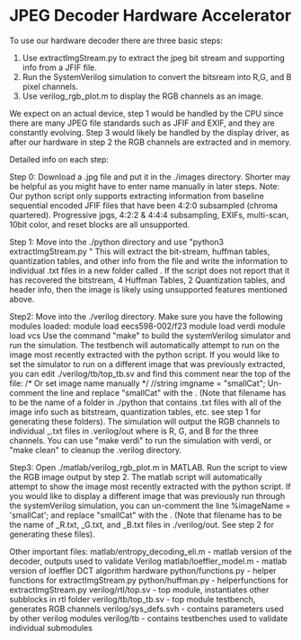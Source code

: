# JPEG Decoder Hardware Accelerator

To use our hardware decoder there are three basic steps:
1. Use extractImgStream.py to extract the jpeg bit stream and supporting info from a JFIF file.
2. Run the SystemVerilog simulation to convert the bitsream into R,G, and B pixel channels.
3. Use verilog_rgb_plot.m to display the RGB channels as an image.

We expect on an actual device, step 1 would be handled by the CPU since there are many JPEG file 
standards such as JFIF and EXIF, and they are constantly evolving. Step 3 would likely be handled 
by the display driver, as after our hardware in step 2 the RGB channels are extracted and in memory.


Detailed info on each step:

Step 0: Download a <filename>.jpg file and put it in the ./images directory. Shorter may be helpful 
as you might have to enter name manually in later steps. Note: Our python script only supports 
extracting information from baseline sequential encoded JFIF files that have been 
4:2:0 subsampled (chroma quartered). Progressive jpgs, 4:2:2 & 4:4:4 subsampling, EXIFs, multi-scan,
10bit color, and reset blocks are all unsupported.

Step 1: Move into the ./python directory and use "python3 extractImgStream.py <filename>"
This will extract the bit-stream, huffman tables, quantization tables, and other info from the file
and write the information to individual .txt files in a new folder called <filename>. If the script
does not report that it has recovered the bitstream, 4 Huffman Tables, 2 Quantization tables, and 
header info, then the image is likely using unsupported features mentioned above.

Step2: Move into the ./verilog directory. Make sure you have the following modules loaded:
   module load eecs598-002/f23
   module load verdi
   module load vcs
Use the command "make" to build the systemVerilog simulator and run the simulation. The testbench
will automatically attempt to run on the image most recently extracted with the python script. If you
would like to set the simulator to run on a different image that was previously extracted, you can 
edit ./verilog/tb/top_tb.sv and find this comment near the top of the file:
   /* Or set image name manually */
   //string imgname = "smallCat";
Un-comment the line and replace "smallCat" with the <filename>. (Note that filename has to be the name 
of a folder in ./python that contains .txt files with all of the image info such as bitstream, 
quantization tables, etc. see step 1 for generating these folders).
The simulation will output the RGB channels to individual <filename>_<ch>.txt files in .verilog/out where
<ch> is R, G, and B for the three channels. 
You can use "make verdi" to run the simulation with verdi, or "make clean" to cleanup the .verilog directory.

Step3: Open ./matlab/verilog_rgb_plot.m in MATLAB. Run the script to view the RGB image output by step 2.
The matlab script will automatically attempt to show the image most recently extracted with the python
script. If you would like to display a different image that was previously run through the systemVerilog
simulation, you can un-comment the line 
   %imageName = 'smallCat';
and replace "smallCat" with the <filename>. (Note that filename has to be the name of <filename>_R.txt,
<filename>_G.txt, and <filename>_B.txt files in ./verilog/out. See step 2 for generating these files).


Other important files:
matlab/entropy_decoding_eli.m - matlab version of the decoder, outputs used to validate Verilog
matlab/loeffler_model.m - matlab version of loeffler DCT algorithm hardware
python/functions.py - helper functions for extractImgStream.py
python/huffman.py - helperfunctions for extractImgStream.py
verilog/rtl/top.sv - top module, instantiates other subblocks in rtl folder
verilog/tb/top_tb.sv - top module testbench, generates RGB channels
verilog/sys_defs.svh - contains parameters used by other verilog modules
verilog/tb - contains testbenches used to validate individual submodules


